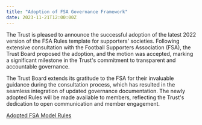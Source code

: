 ```yaml
---
title: "Adoption of FSA Governance Framework"
date: 2023-11-21T12:00:00Z
---
```


The Trust is pleased to announce the successful adoption of the latest 2022 version of the FSA Rules template for supporters' societies. Following extensive consultation with the Football Supporters Association (FSA), the Trust Board proposed the adoption, and the motion was accepted, marking a significant milestone in the Trust's commitment to transparent and accountable governance.

The Trust Board extends its gratitude to the FSA for their invaluable guidance during the consultation process, which has resulted in the seamless integration of updated governance documentation. The newly adopted Rules will be made available to members, reflecting the Trust's dedication to open communication and member engagement.

[Adopted FSA Model Rules](./rules.pdf)